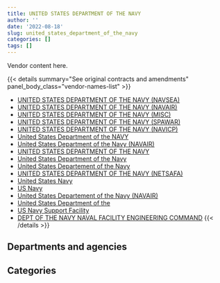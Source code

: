 ```yaml
---
title: UNITED STATES DEPARTMENT OF THE NAVY
author: ''
date: '2022-08-18'
slug: united_states_department_of_the_navy
categories: []
tags: []
---
```


<script src="/rmarkdown-libs/htmlwidgets/htmlwidgets.js"></script>
<link href="/rmarkdown-libs/datatables-css/datatables-crosstalk.css" rel="stylesheet" />
<script src="/rmarkdown-libs/datatables-binding/datatables.js"></script>
<script src="/rmarkdown-libs/jquery/jquery-3.6.0.min.js"></script>
<link href="/rmarkdown-libs/dt-core-bootstrap/css/dataTables.bootstrap.min.css" rel="stylesheet" />
<link href="/rmarkdown-libs/dt-core-bootstrap/css/dataTables.bootstrap.extra.css" rel="stylesheet" />
<script src="/rmarkdown-libs/dt-core-bootstrap/js/jquery.dataTables.min.js"></script>
<script src="/rmarkdown-libs/dt-core-bootstrap/js/dataTables.bootstrap.min.js"></script>
<link href="/rmarkdown-libs/crosstalk/css/crosstalk.min.css" rel="stylesheet" />
<script src="/rmarkdown-libs/crosstalk/js/crosstalk.min.js"></script>
<script src="/rmarkdown-libs/htmlwidgets/htmlwidgets.js"></script>
<link href="/rmarkdown-libs/datatables-css/datatables-crosstalk.css" rel="stylesheet" />
<script src="/rmarkdown-libs/datatables-binding/datatables.js"></script>
<script src="/rmarkdown-libs/jquery/jquery-3.6.0.min.js"></script>
<link href="/rmarkdown-libs/dt-core-bootstrap/css/dataTables.bootstrap.min.css" rel="stylesheet" />
<link href="/rmarkdown-libs/dt-core-bootstrap/css/dataTables.bootstrap.extra.css" rel="stylesheet" />
<script src="/rmarkdown-libs/dt-core-bootstrap/js/jquery.dataTables.min.js"></script>
<script src="/rmarkdown-libs/dt-core-bootstrap/js/dataTables.bootstrap.min.js"></script>
<link href="/rmarkdown-libs/crosstalk/css/crosstalk.min.css" rel="stylesheet" />
<script src="/rmarkdown-libs/crosstalk/js/crosstalk.min.js"></script>

Vendor content here.

{{< details summary="See original contracts and amendments" panel_body_class="vendor-names-list" >}}
- [UNITED STATES DEPARTMENT OF THE NAVY (NAVSEA)](https://search.open.canada.ca/en/ct/?sort=contract_value_f%20desc&page=1&search_text=%22UNITED%20STATES%20DEPARTMENT%20OF%20THE%20NAVY%20%28NAVSEA%29%22)
- [UNITED STATES DEPARTMENT OF THE NAVY (NAVAIR)](https://search.open.canada.ca/en/ct/?sort=contract_value_f%20desc&page=1&search_text=%22UNITED%20STATES%20DEPARTMENT%20OF%20THE%20NAVY%20%28NAVAIR%29%22)
- [UNITED STATES DEPARTMENT OF THE NAVY (MISC)](https://search.open.canada.ca/en/ct/?sort=contract_value_f%20desc&page=1&search_text=%22UNITED%20STATES%20DEPARTMENT%20OF%20THE%20NAVY%20%28MISC%29%22)
- [UNITED STATES DEPARTMENT OF THE NAVY (SPAWAR)](https://search.open.canada.ca/en/ct/?sort=contract_value_f%20desc&page=1&search_text=%22UNITED%20STATES%20DEPARTMENT%20OF%20THE%20NAVY%20%28SPAWAR%29%22)
- [UNITED STATES DEPARTMENT OF THE NAVY (NAVICP)](https://search.open.canada.ca/en/ct/?sort=contract_value_f%20desc&page=1&search_text=%22UNITED%20STATES%20DEPARTMENT%20OF%20THE%20NAVY%20%28NAVICP%29%22)
- [United States Department of the NAVY](https://search.open.canada.ca/en/ct/?sort=contract_value_f%20desc&page=1&search_text=%22United%20States%20Department%20of%20the%20NAVY%22)
- [United States Department of the Navy (NAVAIR)](https://search.open.canada.ca/en/ct/?sort=contract_value_f%20desc&page=1&search_text=%22United%20States%20Department%20of%20the%20Navy%20%28NAVAIR%29%22)
- [UNITED STATES DEPARTMENT OF THE NAVY](https://search.open.canada.ca/en/ct/?sort=contract_value_f%20desc&page=1&search_text=%22UNITED%20STATES%20DEPARTMENT%20OF%20THE%20NAVY%22)
- [United States Department of the Navy](https://search.open.canada.ca/en/ct/?sort=contract_value_f%20desc&page=1&search_text=%22United%20States%20Department%20of%20the%20Navy%22)
- [United States Departement of the Navy](https://search.open.canada.ca/en/ct/?sort=contract_value_f%20desc&page=1&search_text=%22United%20States%20Departement%20of%20the%20Navy%22)
- [UNITED STATES DEPARTMENT OF THE NAVY (NETSAFA)](https://search.open.canada.ca/en/ct/?sort=contract_value_f%20desc&page=1&search_text=%22UNITED%20STATES%20DEPARTMENT%20OF%20THE%20NAVY%20%28NETSAFA%29%22)
- [United States Navy](https://search.open.canada.ca/en/ct/?sort=contract_value_f%20desc&page=1&search_text=%22United%20States%20Navy%22)
- [US Navy](https://search.open.canada.ca/en/ct/?sort=contract_value_f%20desc&page=1&search_text=%22US%20Navy%22)
- [United States Departement of the Navy (NAVAIR)](https://search.open.canada.ca/en/ct/?sort=contract_value_f%20desc&page=1&search_text=%22United%20States%20Departement%20of%20the%20Navy%20%28NAVAIR%29%22)
- [United States Department of the](https://search.open.canada.ca/en/ct/?sort=contract_value_f%20desc&page=1&search_text=%22United%20States%20Department%20of%20the%22)
- [US Navy Support Facility](https://search.open.canada.ca/en/ct/?sort=contract_value_f%20desc&page=1&search_text=%22US%20Navy%20Support%20Facility%22)
- [DEPT OF THE NAVY NAVAL FACILITY ENGINEERING COMMAND](https://search.open.canada.ca/en/ct/?sort=contract_value_f%20desc&page=1&search_text=%22DEPT%20OF%20THE%20NAVY%20NAVAL%20FACILITY%20ENGINEERING%20COMMAND%22)
{{< /details >}}

## Departments and agencies

<div id="htmlwidget-1" style="width:100%;height:auto;" class="datatables html-widget"></div>
<script type="application/json" data-for="htmlwidget-1">{"x":{"style":"bootstrap","filter":"none","vertical":false,"data":[["<a href=\"/departments/dnd-mdn/\">National Defence<\/a>"],[32719163.44],[47745810.37],[57460705.08],[56017799.49]],"container":"<table class=\"table table-striped table-hover row-border order-column display\">\n  <thead>\n    <tr>\n      <th>Department<\/th>\n      <th>2017-2018<\/th>\n      <th>2018-2019<\/th>\n      <th>2019-2020<\/th>\n      <th>2020-2021<\/th>\n    <\/tr>\n  <\/thead>\n<\/table>","options":{"order":[[4,"desc"]],"pageLength":10,"autoWidth":true,"columnDefs":[{"targets":1,"render":"function(data, type, row, meta) {\n    return type !== 'display' ? data : DTWidget.formatCurrency(data, \"$\", 2, 3, \",\", \".\", true, null);\n  }"},{"targets":2,"render":"function(data, type, row, meta) {\n    return type !== 'display' ? data : DTWidget.formatCurrency(data, \"$\", 2, 3, \",\", \".\", true, null);\n  }"},{"targets":3,"render":"function(data, type, row, meta) {\n    return type !== 'display' ? data : DTWidget.formatCurrency(data, \"$\", 2, 3, \",\", \".\", true, null);\n  }"},{"targets":4,"render":"function(data, type, row, meta) {\n    return type !== 'display' ? data : DTWidget.formatCurrency(data, \"$\", 2, 3, \",\", \".\", true, null);\n  }"},{"width":"16%","targets":[1,2,3,4]},{"className":"dt-right","targets":[1,2,3,4]}],"orderClasses":false}},"evals":["options.columnDefs.0.render","options.columnDefs.1.render","options.columnDefs.2.render","options.columnDefs.3.render"],"jsHooks":[]}</script>

## Categories

<div id="htmlwidget-2" style="width:100%;height:auto;" class="datatables html-widget"></div>
<script type="application/json" data-for="htmlwidget-2">{"x":{"style":"bootstrap","filter":"none","vertical":false,"data":[["<a href=\"/categories/1_facilities_and_construction/\">Facilities and construction<\/a>","<a href=\"/categories/10_office_management/\">Office management<\/a>","<a href=\"/categories/11_defence/\">Defence<\/a>","<a href=\"/categories/2_professional_services/\">Professional services<\/a>","<a href=\"/categories/6_industrial_products_and_services/\">Industrial products and services<\/a>","<a href=\"/categories/9_human_capital/\">Human capital<\/a>"],[2542039.2,356028.12,25827735.61,1129254.63,2678702.47,185403.42],[2302261.84,3256441.59,30379940.6,1129254.63,10361686.25,316225.45],[1760427.96,4637452.45,35367881.9,1132348.48,14245502.47,317091.82],[null,4425918.31,35322824.67,1123655.74,14829175.31,316225.45]],"container":"<table class=\"table table-striped table-hover row-border order-column display\">\n  <thead>\n    <tr>\n      <th>Category<\/th>\n      <th>2017-2018<\/th>\n      <th>2018-2019<\/th>\n      <th>2019-2020<\/th>\n      <th>2020-2021<\/th>\n    <\/tr>\n  <\/thead>\n<\/table>","options":{"order":[[4,"desc"]],"dom":"t","pageLength":30,"autoWidth":true,"columnDefs":[{"targets":1,"render":"function(data, type, row, meta) {\n    return type !== 'display' ? data : DTWidget.formatCurrency(data, \"$\", 2, 3, \",\", \".\", true, null);\n  }"},{"targets":2,"render":"function(data, type, row, meta) {\n    return type !== 'display' ? data : DTWidget.formatCurrency(data, \"$\", 2, 3, \",\", \".\", true, null);\n  }"},{"targets":3,"render":"function(data, type, row, meta) {\n    return type !== 'display' ? data : DTWidget.formatCurrency(data, \"$\", 2, 3, \",\", \".\", true, null);\n  }"},{"targets":4,"render":"function(data, type, row, meta) {\n    return type !== 'display' ? data : DTWidget.formatCurrency(data, \"$\", 2, 3, \",\", \".\", true, null);\n  }"},{"width":"16%","targets":[1,2,3,4]},{"className":"dt-right","targets":[1,2,3,4]}],"orderClasses":false,"lengthMenu":[10,25,30,50,100]}},"evals":["options.columnDefs.0.render","options.columnDefs.1.render","options.columnDefs.2.render","options.columnDefs.3.render"],"jsHooks":[]}</script>
